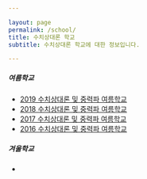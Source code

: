 ```yaml
---

layout: page
permalink: /school/
title: 수치상대론 학교
subtitle: 수치상대론 학교에 대한 정보입니다.

---
```


<div class="jumbotron bg-light">
  <h5 class="bold">
    여름학교
  </h5>
</div>

- [2019 수치상대론 및 중력파 여름학교](https://www.apctp.org/plan.php/GWNRSS2019)
- [2018 수치상대론 및 중력파 여름학교](https://www.apctp.org/plan.php/GWNRSS2018)
- [2017 수치상대론 및 중력파 여름학교](https://www.apctp.org/plan.php/NRGWSS2017)
- [2016 수치상대론 및 중력파 여름학교](https://www.apctp.org/plan.php/GWNR2016)

<div class="jumbotron bg-light">
  <h5 class="bold">
    겨울학교
  </h5>
</div>

-
